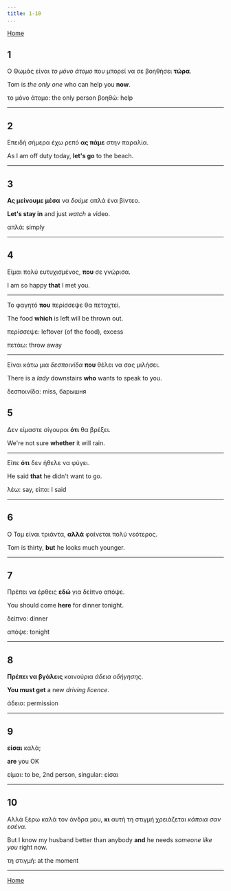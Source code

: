```yaml
---
title: 1-10
...
```


[Home](./) 

## 1

Ο Θωμάς είναι *το μόνο άτομο* που μπορεί να σε βοηθήσει **τώρα**.

Tom is *the only one* who can help you **now**.

το μόνο άτομο: the only person
βοηθώ: help

---

## 2

Επειδή σήμερα έχω ρεπό **ας πάμε** στην παραλία.

As I am off duty today, **let's go** to the beach.

---

## 3

**Ας μείνουμε μέσα** να *δούμε* απλά ένα βίντεο.

**Let's stay in** and just *watch* a video.

απλά: simply

---

## 4

Είμαι πολύ ευτυχισμένος, **που** σε γνώρισα.

I am so happy **that** I met you.

---

Το φαγητό **που** περίσσεψε θα πεταχτεί.

The food **which** is left will be thrown out.

περίσσεψε: leftover (of the food), excess

πετάω: throw away

---
	
Είναι κάτω μια *δεσποινίδα* **που** θέλει να σας μιλήσει.

There is a *lady* downstairs **who** wants to speak to you.

δεσποινίδα: miss, барышня

## 5

Δεν είμαστε σίγουροι **ότι** θα βρέξει.

We're not sure **whether** it will rain.

---

Είπε **ότι** δεν ήθελε να φύγει.

He said **that** he didn't want to go.

λέω: say, είπα: I said

---

## 6

Ο Τομ είναι τριάντα, **αλλά** φαίνεται πολύ νεότερος.

Tom is thirty, **but** he looks much younger.

---

## 7

Πρέπει να έρθεις **εδώ** για δείπνο απόψε.

You should come **here** for dinner tonight.

δείπνο: dinner

απόψε: tonight

---

## 8

**Πρέπει να βγάλεις** καινούρια *άδεια οδήγησης*.

**You must get** a new *driving licence*.

άδεια: permission

---

## 9

**είσαι** καλά;

**are** you OK

είμαι: to be, 2nd person, singular: είσαι

---

## 10

Αλλά ξέρω καλά τον άνδρα μου, **κι** αυτή τη στιγμή χρειάζεται *κάποια σαν εσένα*.

But I know my husband better than anybody **and** he needs *someone like you* right now.

τη στιγμή: at the moment 

---


[Home](./) 
